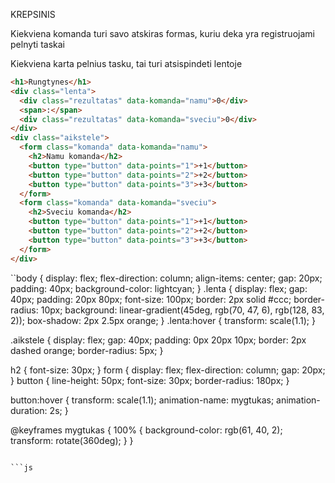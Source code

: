 KREPSINIS

Kiekviena komanda turi savo atskiras formas, kuriu deka yra registruojami pelnyti taskai

Kiekviena karta pelnius tasku, tai turi atsispindeti lentoje

```html
<h1>Rungtynes</h1>
<div class="lenta">
  <div class="rezultatas" data-komanda="namu">0</div>
  <span>:</span>
  <div class="rezultatas" data-komanda="sveciu">0</div>
</div>
<div class="aikstele">
  <form class="komanda" data-komanda="namu">
    <h2>Namu komanda</h2>
    <button type="button" data-points="1">+1</button>
    <button type="button" data-points="2">+2</button>
    <button type="button" data-points="3">+3</button>
  </form>
  <form class="komanda" data-komanda="sveciu">
    <h2>Sveciu komanda</h2>
    <button type="button" data-points="1">+1</button>
    <button type="button" data-points="2">+2</button>
    <button type="button" data-points="3">+3</button>
  </form>
</div>
```

``body {
  display: flex;
  flex-direction: column;
  align-items: center;
  gap: 20px;
  padding: 40px;
  background-color: lightcyan;
}
.lenta {
  display: flex;
  gap: 40px;
  padding: 20px 80px;
  font-size: 100px;
  border: 2px solid #ccc;
  border-radius: 10px;
  background: linear-gradient(45deg, rgb(70, 47, 6), rgb(128, 83, 2));
  box-shadow: 2px 2.5px orange;
}
.lenta:hover {
  transform: scale(1.1);
}

.aikstele {
  display: flex;
  gap: 40px;
  padding: 0px 20px 10px;
  border: 2px dashed orange;
  border-radius: 5px;
}

h2 {
  font-size: 30px;
}
form {
  display: flex;
  flex-direction: column;
  gap: 20px;
}
button {
  line-height: 50px;
  font-size: 30px;
  border-radius: 180px;
}

button:hover {
  transform: scale(1.1);
  animation-name: mygtukas;
  animation-duration: 2s;
}

@keyframes mygtukas {
  100% {
    background-color: rgb(61, 40, 2);
    transform: rotate(360deg);
  }
}

```

```js

```